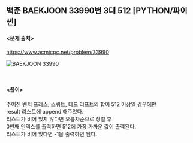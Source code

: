 ## 백준 BAEKJOON 33990번 3대 512 [PYTHON/파이썬]

#### <문제 출처><br>
https://www.acmicpc.net/problem/33990

![BAEKJOON 33990](https://img1.daumcdn.net/thumb/R1280x0/?scode=mtistory2&fname=https%3A%2F%2Fblog.kakaocdn.net%2Fdn%2FsSU9M%2FbtsOmqCyTA3%2FHWKpSuZQkpglSIPKkn6KL0%2Fimg.png)


<br>

#### <풀이><br>

주어진 벤치 프레스, 스쿼트, 데드 리프트의 합이 512 이상일 경우에만  
result 리스트에 append 해주었다.  
리스트가 비어 있지 않다면 오름차순으로 정렬 후  
0번째 인덱스를 출력하면 512에 가장 가까운 값이 출력된다.  
리스트가 비어 있다면 -1을 출력하면 된다.  